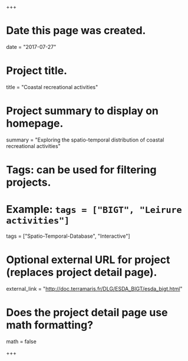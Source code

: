 +++
# Date this page was created.
date = "2017-07-27"

# Project title.
title = "Coastal recreational activities"

# Project summary to display on homepage.
summary = "Exploring the spatio-temporal distribution of coastal recreational activities"



# Tags: can be used for filtering projects.
# Example: `tags = ["BIGT", "Leirure activities"]`
tags = ["Spatio-Temporal-Database", "Interactive"]

# Optional external URL for project (replaces project detail page).
external_link = "http://doc.terramaris.fr/DLG/ESDA_BIGT/esda_bigt.html"

# Does the project detail page use math formatting?
math = false

+++


